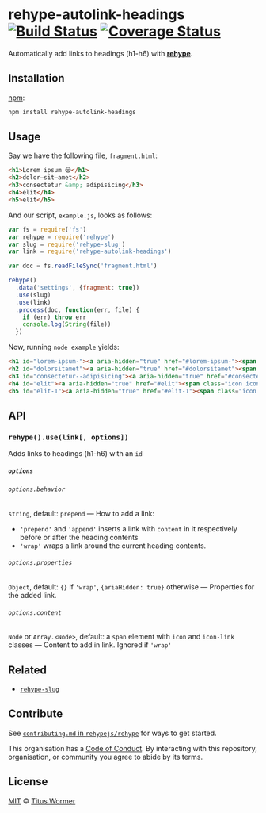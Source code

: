 # rehype-autolink-headings [![Build Status][travis-badge]][travis] [![Coverage Status][codecov-badge]][codecov]

Automatically add links to headings (h1-h6) with [**rehype**][rehype].

## Installation

[npm][]:

```bash
npm install rehype-autolink-headings
```

## Usage

Say we have the following file, `fragment.html`:

```html
<h1>Lorem ipsum 😪</h1>
<h2>dolor—sit—amet</h2>
<h3>consectetur &amp; adipisicing</h3>
<h4>elit</h4>
<h5>elit</h5>
```

And our script, `example.js`, looks as follows:

```javascript
var fs = require('fs')
var rehype = require('rehype')
var slug = require('rehype-slug')
var link = require('rehype-autolink-headings')

var doc = fs.readFileSync('fragment.html')

rehype()
  .data('settings', {fragment: true})
  .use(slug)
  .use(link)
  .process(doc, function(err, file) {
    if (err) throw err
    console.log(String(file))
  })
```

Now, running `node example` yields:

```html
<h1 id="lorem-ipsum-"><a aria-hidden="true" href="#lorem-ipsum-"><span class="icon icon-link"></span></a>Lorem ipsum 😪</h1>
<h2 id="dolorsitamet"><a aria-hidden="true" href="#dolorsitamet"><span class="icon icon-link"></span></a>dolor—sit—amet</h2>
<h3 id="consectetur--adipisicing"><a aria-hidden="true" href="#consectetur--adipisicing"><span class="icon icon-link"></span></a>consectetur &#x26; adipisicing</h3>
<h4 id="elit"><a aria-hidden="true" href="#elit"><span class="icon icon-link"></span></a>elit</h4>
<h5 id="elit-1"><a aria-hidden="true" href="#elit-1"><span class="icon icon-link"></span></a>elit</h5>
```

## API

### `rehype().use(link[, options])`

Adds links to headings (h1-h6) with an `id`

##### `options`

###### `options.behavior`

`string`, default: `prepend` — How to add a link:

*   `'prepend'` and `'append'` inserts a link with `content`
    in it respectively before or after the heading contents
*   `'wrap'` wraps a link around the current heading contents.

###### `options.properties`

`Object`, default: `{}` if `'wrap'`, `{ariaHidden: true}` otherwise
— Properties for the added link.

###### `options.content`

`Node` or `Array.<Node>`, default: a `span` element with `icon` and `icon-link`
classes — Content to add in link.  Ignored if `'wrap'`

## Related

*   [`rehype-slug`](https://github.com/rehypejs/rehype-slug)

## Contribute

See [`contributing.md` in `rehypejs/rehype`][contribute] for ways to get
started.

This organisation has a [Code of Conduct][coc].  By interacting with this
repository, organisation, or community you agree to abide by its terms.

## License

[MIT][license] © [Titus Wormer][author]

<!-- Definitions -->

[travis-badge]: https://img.shields.io/travis/rehypejs/rehype-autolink-headings.svg

[travis]: https://travis-ci.org/rehypejs/rehype-autolink-headings

[codecov-badge]: https://img.shields.io/codecov/c/github/rehypejs/rehype-autolink-headings.svg

[codecov]: https://codecov.io/github/rehypejs/rehype-autolink-headings

[npm]: https://docs.npmjs.com/cli/install

[license]: license

[author]: https://wooorm.com

[rehype]: https://github.com/rehypejs/rehype

[contribute]: https://github.com/rehypejs/rehype/blob/master/contributing.md

[coc]: https://github.com/rehypejs/rehype/blob/master/code-of-conduct.md
